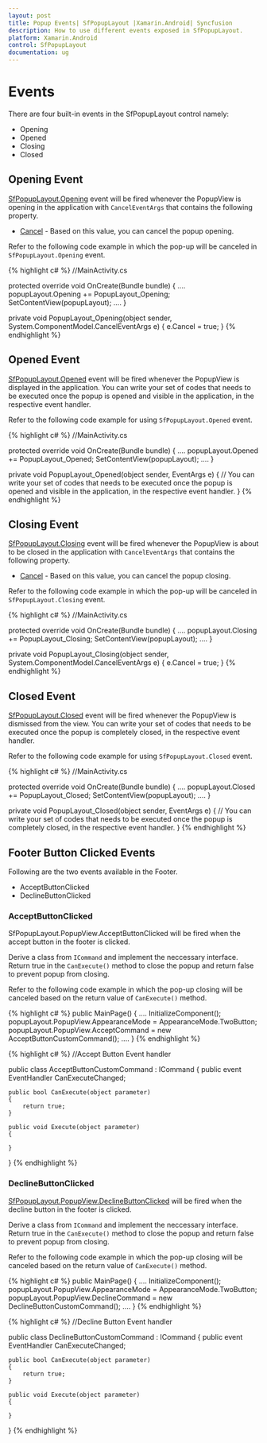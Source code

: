 ```yaml
---
layout: post
title: Popup Events| SfPopupLayout |Xamarin.Android| Syncfusion
description: How to use different events exposed in SfPopupLayout.
platform: Xamarin.Android
control: SfPopupLayout
documentation: ug
--- 
```


# Events

There are four built-in events in the SfPopupLayout control namely:

* Opening
* Opened
* Closing
* Closed

## Opening Event

[SfPopupLayout.Opening](https://help.syncfusion.com/cr/cref_files/xamarin-android/sfpopuplayout/Syncfusion.SfPopupLayout.Android~Syncfusion.Android.PopupLayout.SfPopupLayout~Opening_EV.html) event will be fired whenever the PopupView is opening in the application with `CancelEventArgs` that contains the following property.

* [Cancel](https://msdn.microsoft.com/query/dev14.query?appId=Dev14IDEF1&l=EN-US&k=k(System.ComponentModel.CancelEventArgs.Cancel)&rd=true) - Based on this value, you can cancel the popup opening.

Refer to the following code example in which the pop-up will be canceled in `SfPopupLayout.Opening` event.

{% highlight c# %}
//MainActivity.cs

protected override void OnCreate(Bundle bundle)
{
	....
    popupLayout.Opening += PopupLayout_Opening;
    SetContentView(popupLayout);
    ....
}

private void PopupLayout_Opening(object sender, System.ComponentModel.CancelEventArgs e)
{
    e.Cancel = true;
}
{% endhighlight %}

## Opened Event

[SfPopupLayout.Opened](https://help.syncfusion.com/cr/cref_files/xamarin-android/sfpopuplayout/Syncfusion.SfPopupLayout.Android~Syncfusion.Android.PopupLayout.SfPopupLayout~Opened_EV.html) event will be fired whenever the PopupView is displayed in the application.
You can write your set of codes that needs to be executed once the popup is opened and visible in the application, in the respective event handler.

Refer to the following code example for using `SfPopupLayout.Opened` event.

{% highlight c# %}
//MainActivity.cs

protected override void OnCreate(Bundle bundle)
{
	....
    popupLayout.Opened += PopupLayout_Opened;
    SetContentView(popupLayout);
    ....
}

private void PopupLayout_Opened(object sender, EventArgs e)
{
    // You can write your set of codes that needs to be executed once the popup is opened and visible in the application, in the respective event handler.
}
{% endhighlight %}

## Closing Event

[SfPopupLayout.Closing](https://help.syncfusion.com/cr/cref_files/xamarin-android/sfpopuplayout/Syncfusion.SfPopupLayout.Android~Syncfusion.Android.PopupLayout.SfPopupLayout~Closing_EV.html) event will be fired whenever the PopupView is about to be closed in the application with `CancelEventArgs` that contains the following property.

* [Cancel](https://msdn.microsoft.com/query/dev14.query?appId=Dev14IDEF1&l=EN-US&k=k(System.ComponentModel.CancelEventArgs.Cancel)&rd=true) - Based on this value, you can cancel the popup closing.

Refer to the following code example in which the pop-up will be canceled in `SfPopupLayout.Closing` event.

{% highlight c# %}
//MainActivity.cs

protected override void OnCreate(Bundle bundle)
{
	....
    popupLayout.Closing += PopupLayout_Closing;
    SetContentView(popupLayout);
    ....
}

private void PopupLayout_Closing(object sender, System.ComponentModel.CancelEventArgs e)
{
    e.Cancel = true;
}
{% endhighlight %}

## Closed Event

[SfPopupLayout.Closed](https://help.syncfusion.com/cr/cref_files/xamarin-android/sfpopuplayout/Syncfusion.SfPopupLayout.Android~Syncfusion.Android.PopupLayout.SfPopupLayout~Closed_EV.html) event will be fired whenever the PopupView is dismissed from the view.
You can write your set of codes that needs to be executed once the popup is completely closed, in the respective event handler.

Refer to the following code example for using `SfPopupLayout.Closed` event.

{% highlight c# %}
//MainActivity.cs

protected override void OnCreate(Bundle bundle)
{
	....
    popupLayout.Closed += PopupLayout_Closed;
    SetContentView(popupLayout);
    ....
}

private void PopupLayout_Closed(object sender, EventArgs e)
{
    // You can write your set of codes that needs to be executed once the popup is completely closed, in the respective event handler.
}
{% endhighlight %}

## Footer Button Clicked Events

Following are the two events available in the Footer.

* AcceptButtonClicked
* DeclineButtonClicked

### AcceptButtonClicked

SfPopupLayout.PopupView.AcceptButtonClicked will be fired when the accept button in the footer is clicked. 

Derive a class from `ICommand` and implement the neccessary interface. Return true in the `CanExecute()` method to close the popup and return false to prevent popup from closing.

Refer to the following code example in which the pop-up closing will be canceled based on the return value of `CanExecute()` method.

{% highlight c# %}
public MainPage()
{
    ....
    InitializeComponent();
    popupLayout.PopupView.AppearanceMode = AppearanceMode.TwoButton;
    popupLayout.PopupView.AcceptCommand = new AcceptButtonCustomCommand();
    ....
}
{% endhighlight %}

{% highlight c# %}
//Accept Button Event handler

public class AcceptButtonCustomCommand : ICommand
{
    public event EventHandler CanExecuteChanged;

    public bool CanExecute(object parameter)
    {
        return true;
    }

    public void Execute(object parameter)
    {
       
    }
}
{% endhighlight %}

### DeclineButtonClicked

[SfPopupLayout.PopupView.DeclineButtonClicked](https://help.syncfusion.com/cr/cref_files/xamarin/sfpopuplayout/Syncfusion.SfPopupLayout.XForms~Syncfusion.XForms.PopupLayout.PopupView~DeclineCommand.html) will be fired when the decline button in the footer is clicked.  

Derive a class from `ICommand` and implement the neccessary interface. Return true in the `CanExecute()` method to close the popup and return false to prevent popup from closing.

Refer to the following code example in which the pop-up closing will be canceled based on the return value of `CanExecute()` method.

{% highlight c# %}
public MainPage()
{
    ....
    InitializeComponent();
    popupLayout.PopupView.AppearanceMode = AppearanceMode.TwoButton;
    popupLayout.PopupView.DeclineCommand = new DeclineButtonCustomCommand();
    ....
}
{% endhighlight %}

{% highlight c# %}
//Decline Button Event handler

public class DeclineButtonCustomCommand : ICommand
{
    public event EventHandler CanExecuteChanged;

    public bool CanExecute(object parameter)
    {
        return true;
    }

    public void Execute(object parameter)
    {
       
    }
}
{% endhighlight %}